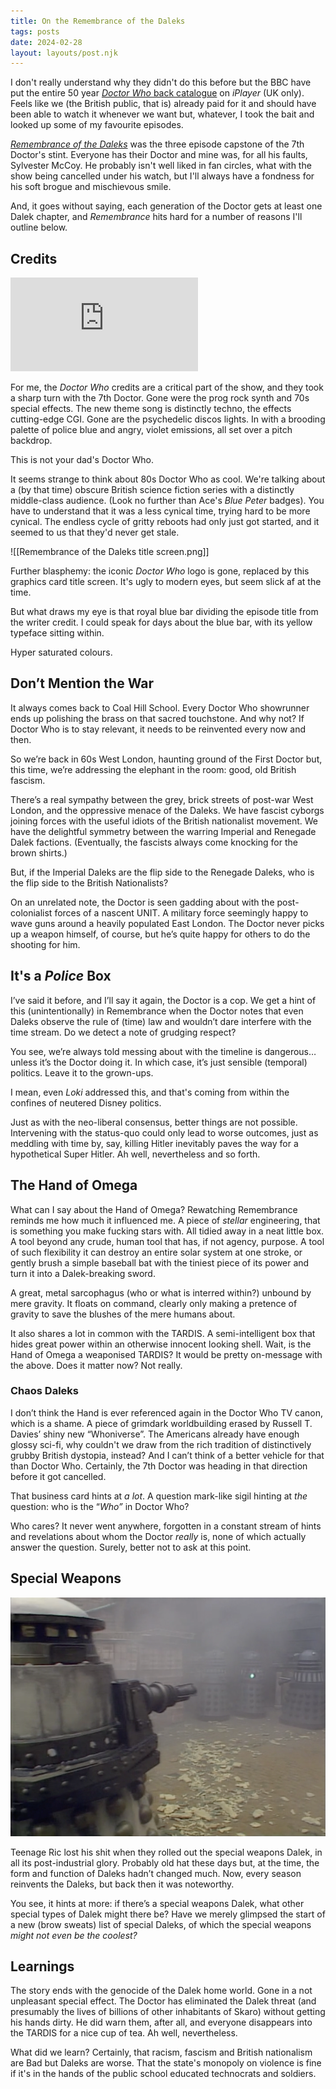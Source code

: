 ```yaml
---
title: On the Remembrance of the Daleks
tags: posts
date: 2024-02-28
layout: layouts/post.njk
---
```

I don't really understand why they didn't do this before but the BBC have put the entire 50 year [*Doctor Who* back catalogue](https://www.bbc.co.uk/iplayer/episodes/p0ggwr8l/doctor-who-19631996) on *iPlayer* (UK only). Feels like we (the British public, that is) already paid for it and should have been able to watch it whenever we want but, whatever, I took the bait and looked up some of my favourite episodes.

[_Remembrance of the Daleks_](https://www.bbc.co.uk/iplayer/episode/p00v91lj/doctor-who-19631996-season-25-remembrance-of-the-daleks-part-1) was the three episode capstone of the 7th Doctor's stint. Everyone has their Doctor and mine was, for all his faults, Sylvester McCoy. He probably isn't well liked in fan circles, what with the show being cancelled under his watch, but I'll always have a fondness for his soft brogue and mischievous smile.

And, it goes without saying, each generation of the Doctor gets at least one Dalek chapter, and _Remembrance_ hits hard for a number of reasons I'll outline below.

## Credits

<iframe class="youtube video embed" src="https://www.youtube.com/embed/d0r27kOw2rw?si=n_i7rqxfgnqGCpID&amp;controls=0" title="YouTube video player" frameborder="0" allow="accelerometer; autoplay; clipboard-write; encrypted-media; gyroscope; picture-in-picture; web-share" allowfullscreen></iframe>

For me, the _Doctor Who_ credits are a critical part of the show, and they took a sharp turn with the 7th Doctor. Gone were the prog rock synth and 70s special effects. The new theme song is distinctly techno, the effects cutting-edge CGI. Gone are the psychedelic discos lights. In with a brooding palette of police blue and angry, violet emissions, all set over a pitch backdrop.

This is not your dad's Doctor Who.

It seems strange to think about 80s Doctor Who as cool. We're talking about a (by that time) obscure British science fiction series with a distinctly middle-class audience. (Look no further than Ace's _Blue Peter_ badges). You have to understand that it was a less cynical time, trying hard to be more cynical. The endless cycle of gritty reboots had only just got started, and it seemed to us that they'd never get stale.

![[Remembrance of the Daleks title screen.png]]

Further blasphemy: the iconic _Doctor Who_ logo is gone, replaced by this graphics card title screen. It's ugly to modern eyes, but seem slick af at the time.

But what draws my eye is that royal blue bar dividing the episode title from the writer credit. I could speak for days about the blue bar, with its yellow typeface sitting within.

Hyper saturated colours.

## Don’t Mention the War

It always comes back to Coal Hill School. Every Doctor Who showrunner ends up polishing the brass on that sacred touchstone. And why not? If Doctor Who is to stay relevant, it needs to be reinvented every now and then.

So we’re back in 60s West London, haunting ground of the First Doctor but, this time, we’re addressing the elephant in the room: good, old British fascism.

There’s a real sympathy between the grey, brick streets of post-war West London, and the oppressive menace of the Daleks. We have fascist cyborgs joining forces with the useful idiots of the British nationalist movement. We have the delightful symmetry between the warring Imperial and Renegade Dalek factions. (Eventually, the fascists always come knocking for the brown shirts.)

But, if the Imperial Daleks are the flip side to the Renegade Daleks, who is the flip side to the British Nationalists?

On an unrelated note, the Doctor is seen gadding about with the post-colonialist forces of a nascent UNIT. A military force seemingly happy to wave guns around a heavily populated East London. The Doctor never picks up a weapon himself, of course, but he’s quite happy for others to do the shooting for him.

## It's a *Police* Box

I’ve said it before, and I’ll say it again, the Doctor is a cop. We get a hint of this (unintentionally) in Remembrance when the Doctor notes that even Daleks observe the rule of (time) law and wouldn’t dare interfere with the time stream. Do we detect a note of grudging respect?

You see, we’re always told messing about with the timeline is dangerous… unless it’s the Doctor doing it. In which case, it’s just sensible (temporal) politics. Leave it to the grown-ups.

<aside>

I mean, even *Loki* addressed this, and that's coming from within the confines of neutered Disney politics.

</aside>

Just as with the neo-liberal consensus, better things are not possible. Intervening with the status-quo could only lead to worse outcomes, just as meddling with time by, say, killing Hitler inevitably paves the way for a hypothetical Super Hitler. Ah well, nevertheless and so forth.

## The Hand of Omega

What can I say about the Hand of Omega? Rewatching Remembrance reminds me how much it influenced me. A piece of _stellar_ engineering, that is something you make fucking stars with. All tidied away in a neat little box. A tool beyond any crude, human tool that has, if not agency, purpose. A tool of such flexibility it can destroy an entire solar system at one stroke, or gently brush a simple baseball bat with the tiniest piece of its power and turn it into a Dalek-breaking sword.

A great, metal sarcophagus (who or what is interred within?) unbound by mere gravity. It floats on command, clearly only making a pretence of gravity to save the blushes of the mere humans about.

It also shares a lot in common with the TARDIS. A semi-intelligent box that hides great power within an otherwise innocent looking shell. Wait, is the Hand of Omega a weaponised TARDIS? It would be pretty on-message with the above. Does it matter now? Not really.

### Chaos Daleks

I don’t think the Hand is ever referenced again in the Doctor Who TV canon, which is a shame. A piece of grimdark worldbuilding erased by Russell T. Davies’ shiny new “Whoniverse”. The Americans already have enough glossy sci-fi, why couldn't we draw from the rich tradition of distinctively grubby British dystopia, instead? And I can’t think of a better vehicle for that than Doctor Who. Certainly, the 7th Doctor was heading in that direction before it got cancelled.

<aside>

That business card hints at _a lot_. A question mark-like sigil hinting at _the_ question: who is the “_Who”_ in Doctor Who?

Who cares? It never went anywhere, forgotten in a constant stream of hints and revelations about whom the Doctor _really_ is, none of which actually answer the question. Surely, better not to ask at this point.

</aside>

## Special Weapons

![Still of the special weapons Dalek from Episode 4 of Remembrance of the Daleks](special-weapons-dalek.png "Special weapons Dalek")

Teenage Ric lost his shit when they rolled out the special weapons Dalek, in all its post-industrial glory. Probably old hat these days but, at the time, the form and function of Daleks hadn’t changed much. Now, every season reinvents the Daleks, but back then it was noteworthy.

You see, it hints at more: if there’s a special weapons Dalek, what other special types of Dalek might there be? Have we merely glimpsed the start of a new (brow sweats) list of special Daleks, of which the special weapons _might not even be the coolest?_

## Learnings

The story ends with the genocide of the Dalek home world. Gone in a not unpleasant special effect. The Doctor has eliminated the Dalek threat (and presumably the lives of billions of other inhabitants of Skaro) without getting his hands dirty. He did warn them, after all, and everyone disappears into the TARDIS for a nice cup of tea. Ah well, nevertheless.

What did we learn? Certainly, that racism, fascism and British nationalism are Bad but Daleks are worse. That the state's monopoly on violence is fine if it's in the hands of the public school educated technocrats and soldiers.
